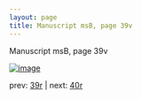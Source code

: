 ```yaml
---
layout: page
title: Manuscript msB, page 39v
---
```


Manuscript msB, page 39v

[![image](http://www.homermultitext.org/iipsrv?OBJ=IIP,1.0&FIF=/project/homer/pyramidal/deepzoom/hmt/vbbifolio/v1/vb_39v_40r.tif&WID=100&CVT=JPEG)](http://www.homermultitext.org/ict2/?urn=urn:cite2:hmt:vbbifolio.v1:vb_39v_40r)

prev:  [39r](../39r) | next:  [40r](../40r)

